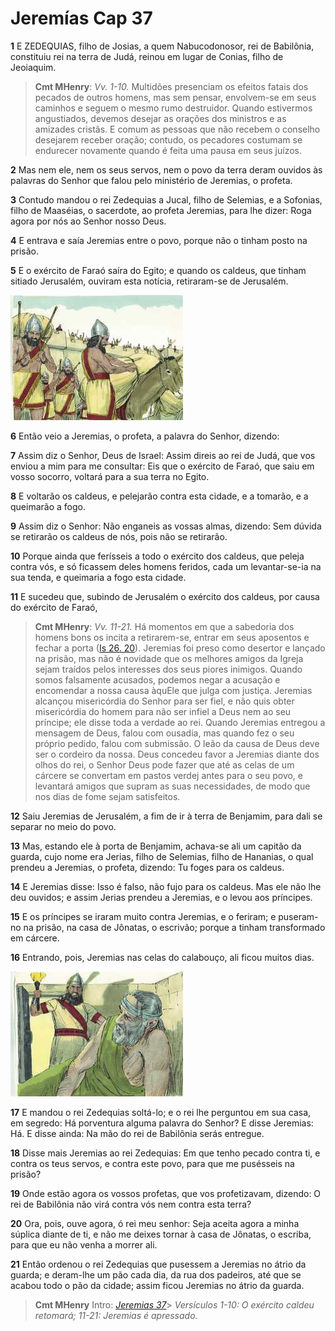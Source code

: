 # Jeremías Cap 37

**1** 	E ZEDEQUIAS, filho de Josias, a quem Nabucodonosor, rei de Babilônia, constituiu rei na terra de Judá, reinou em lugar de Conias, filho de Jeoiaquim.

> **Cmt MHenry**: *Vv. 1-10.* Multidões presenciam os efeitos fatais dos pecados de outros homens, mas sem pensar, envolvem-se em seus caminhos e seguem o mesmo rumo destruidor. Quando estivermos angustiados, devemos desejar as orações dos ministros e as amizades cristãs. E comum as pessoas que não recebem o conselho desejarem receber oração; contudo, os pecadores costumam se endurecer novamente quando é feita uma pausa em seus juízos.

**2** 	Mas nem ele, nem os seus servos, nem o povo da terra deram ouvidos às palavras do Senhor que falou pelo ministério de Jeremias, o profeta.

**3** 	Contudo mandou o rei Zedequias a Jucal, filho de Selemias, e a Sofonias, filho de Maaséias, o sacerdote, ao profeta Jeremias, para lhe dizer: Roga agora por nós ao Senhor nosso Deus.

**4** 	E entrava e saía Jeremias entre o povo, porque não o tinham posto na prisão.

**5** 	E o exército de Faraó saíra do Egito; e quando os caldeus, que tinham sitiado Jerusalém, ouviram esta notícia, retiraram-se de Jerusalém.

![](../Images/SweetPublishing/24-37-1.jpg) 

**6** 	Então veio a Jeremias, o profeta, a palavra do Senhor, dizendo:

**7** 	Assim diz o Senhor, Deus de Israel: Assim direis ao rei de Judá, que vos enviou a mim para me consultar: Eis que o exército de Faraó, que saiu em vosso socorro, voltará para a sua terra no Egito.

**8** 	E voltarão os caldeus, e pelejarão contra esta cidade, e a tomarão, e a queimarão a fogo.

**9** 	Assim diz o Senhor: Não enganeis as vossas almas, dizendo: Sem dúvida se retirarão os caldeus de nós, pois não se retirarão.

**10** 	Porque ainda que ferísseis a todo o exército dos caldeus, que peleja contra vós, e só ficassem deles homens feridos, cada um levantar-se-ia na sua tenda, e queimaria a fogo esta cidade.

**11** 	E sucedeu que, subindo de Jerusalém o exército dos caldeus, por causa do exército de Faraó,

> **Cmt MHenry**: *Vv. 11-21.* Há momentos em que a sabedoria dos homens bons os incita a retirarem-se, entrar em seus aposentos e fechar a porta ([Is 26. 20](../23A-Is/26.md#20)). Jeremias foi preso como desertor e lançado na prisão, mas não é novidade que os melhores amigos da Igreja sejam traídos pelos interesses dos seus piores inimigos. Quando somos falsamente acusados, podemos negar a acusação e encomendar a nossa causa àquEle que julga com justiça. Jeremias alcançou misericórdia do Senhor para ser fiel, e não quis obter misericórdia do homem para não ser infiel a Deus nem ao seu príncipe; ele disse toda a verdade ao rei. Quando Jeremias entregou a mensagem de Deus, falou com ousadia, mas quando fez o seu próprio pedido, falou com submissão. O leão da causa de Deus deve ser o cordeiro da nossa. Deus concedeu favor a Jeremias diante dos olhos do rei, o Senhor Deus pode fazer que até as celas de um cárcere se convertam em pastos verdej antes para o seu povo, e levantará amigos que supram as suas necessidades, de modo que nos dias de fome sejam satisfeitos.

**12** 	Saiu Jeremias de Jerusalém, a fim de ir à terra de Benjamim, para dali se separar no meio do povo.

**13** 	Mas, estando ele à porta de Benjamim, achava-se ali um capitão da guarda, cujo nome era Jerias, filho de Selemias, filho de Hananias, o qual prendeu a Jeremias, o profeta, dizendo: Tu foges para os caldeus.

**14** 	E Jeremias disse: Isso é falso, não fujo para os caldeus. Mas ele não lhe deu ouvidos; e assim Jerias prendeu a Jeremias, e o levou aos príncipes.

**15** 	E os príncipes se iraram muito contra Jeremias, e o feriram; e puseram-no na prisão, na casa de Jônatas, o escrivão; porque a tinham transformado em cárcere.

**16** 	Entrando, pois, Jeremias nas celas do calabouço, ali ficou muitos dias.

![](../Images/SweetPublishing/24-37-2.jpg) 

**17** 	E mandou o rei Zedequias soltá-lo; e o rei lhe perguntou em sua casa, em segredo: Há porventura alguma palavra do Senhor? E disse Jeremias: Há. E disse ainda: Na mão do rei de Babilônia serás entregue.

**18** 	Disse mais Jeremias ao rei Zedequias: Em que tenho pecado contra ti, e contra os teus servos, e contra este povo, para que me pusésseis na prisão?

**19** 	Onde estão agora os vossos profetas, que vos profetizavam, dizendo: O rei de Babilônia não virá contra vós nem contra esta terra?

**20** 	Ora, pois, ouve agora, ó rei meu senhor: Seja aceita agora a minha súplica diante de ti, e não me deixes tornar à casa de Jônatas, o escriba, para que eu não venha a morrer ali.

**21** 	Então ordenou o rei Zedequias que pusessem a Jeremias no átrio da guarda; e deram-lhe um pão cada dia, da rua dos padeiros, até que se acabou todo o pão da cidade; assim ficou Jeremias no átrio da guarda.


> **Cmt MHenry** Intro: *[Jeremias 37](../24A-Jr/37.md#0)*> *Versículos 1-10: O exército caldeu retomará; 11-21: Jeremias é apressado.*